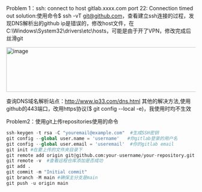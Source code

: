 Problem 1：ssh: connect to host gitlab.xxxx.com port 22: Connection timed out
solution:使用命令$ ssh -vT git@github.com，查看建立ssh连接的过程，发现DNS解析出的github ip是错误的，修改host文件，在C:\Windows\System32\drivers\etc\hosts，可能是由于开了VPN，修改完成后丝滑git

<img width="623" height="119" alt="image" src="https://github.com/user-attachments/assets/a265efc4-a8c5-4a7c-94eb-5d3bd1fa4009" />

查询DNS域名解析站点：http://www.ip33.com/dns.html
其他的解决方法,使用github的443端口，改用https协议($ git config --local -e)，我使用时均不生效

Problem2：使用git上传repositories使用的命令
```python
ssh-keygen -t rsa -C "youremail@example.com"  #生成SSH密钥
git config --global user.name = 'username'   #你gitlab登录的用户名
git config --global user.email = 'useremail'  #你的gitlab email
git init #在要上传的文件夹目录下
git remote add origin git@github.com:your-username/your-repository.git  #关联远程仓库
git remote -v  #查看远程仓库添加是否成功
git add .
git commit -m "Initial commit"
git branch -M main #确保主分支是main
git push -u origin main
```
